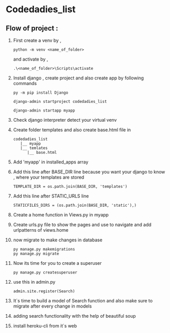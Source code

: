 # Codedadies_list

## Flow of project :
1. First create a venv by ,
   ```
   python -m venv <name_of_folder>
   ```  
   and activate by ,
   ``` 
   .\<name_of_folder>\Scripts\activate
   ```
   
2. Install django , create project and also create app by following commands
   ```
   py -m pip install Django
   ``` 
   ```
   django-admin startproject codedadies_list
   ```
   ```
   django-admin startapp myapp
   ```
3. Check django interpreter detect your virtual venv 

4. Create folder templates and also create base.html file in 
    ```
   codedadies_list
       |__ myapp   
       |__ temlates
          |__ base.html   
   ```   
5. Add 'myapp' in installed_apps array
6. Add this line after BASE_DIR line because you want your django to know , where your templates are stored
   ```
   TEMPLATE_DIR = os.path.join(BASE_DIR, 'templates')
   ```
   
7. Add this line after STATIC_URLS line 
   ```
   STATICFILES_DIRS = (os.path.join(BASE_DIR, 'static'),)
   ```
8. Create a home function in Views.py in myapp

9. Create urls.py file to show the pages and use to navigate and add urlpatterns of views.home 
10. now migrate to make changes in database 
     ```
    py manage.py makemigrations
    py manage.py migrate
     ```
11. Now its time for you to create a superuser 
    ```
    py manage.py createsuperuser
    ```
12. use this in admin.py 
     ```
    admin.site.register(Search)
    ```
11. It`s time to build a model of Search function and also make sure to migrate after every change in models 
12. adding search functionality with the help of beautiful soup    
13. install heroku-cli from it`s web 
